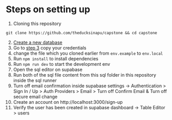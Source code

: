 # Steps on setting up

1. Cloning this repository

```
git clone https://github.com/theducksinapu/capstone && cd capstone
```

2. [Create a new database](https://database.new/)
3. Go to [step 3](https://supabase.com/docs/guides/getting-started/quickstarts/nextjs) copy your credentials
4. change the file which you cloned earlier from `env.example` to `env.local`
5. Run `npm install` to install dependencies
6. Run `npm run dev` to start the development env
7. Open the sql editor on supabase
8. Run both of the sql file content from this sql folder in this repository inside the sql runner
9. Turn off email confirmation inside supabase settings -> Authentication > Sign In / Up > Auth Providers > Email > Turn off Confirm Email & Turn off secure email change
10. Create an account on http://localhost:3000/sign-up
11. Verify the user has been created in supabase dashboard -> Table Editor > users
